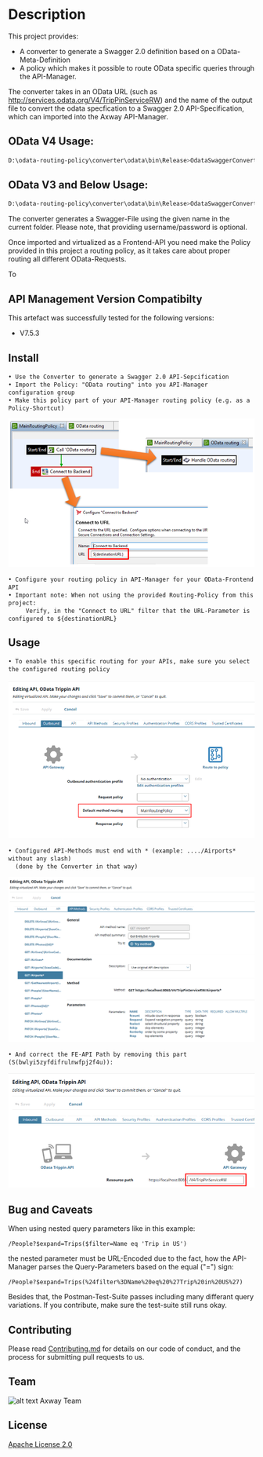# Description
This project provides:
- A converter to generate a Swagger 2.0 definition based on a OData-Meta-Definition
- A policy which makes it possible to route OData specific queries through the API-Manager. 

The converter takes in an OData URL (such as http://services.odata.org/V4/TripPinServiceRW) and the name of the output file to convert the odata specfication to a Swagger 2.0 API-Specification, which can imported into the Axway API-Manager.
## OData V4 Usage:
```bash
D:\odata-routing-policy\converter\odata\bin\Release>OdataSwaggerConverter.exe http://services.odata.org/V4/TripPinServiceRW name_of_swagger_file.json [http-basic-username] [http-basic-password]

```

## OData V3 and Below Usage:
```bash
D:\odata-routing-policy\converter\odata\bin\Release>OdataSwaggerConverter.exe http://services.odata.org/V3/Northwind/Northwind.svc/$metadata name_of_swagger_file.json [http-basic-username] [http-basic-password]

```

The converter generates a Swagger-File using the given name in the current folder.
Please note, that providing username/password is optional.


Once imported and virtualized as a Frontend-API you need make the Policy provided in this project a routing policy, as it takes care about proper routing all different OData-Requests.

To 

## API Management Version Compatibilty
This artefact was successfully tested for the following versions:
- V7.5.3


## Install

```
• Use the Converter to generate a Swagger 2.0 API-Sepcification
• Import the Policy: "OData routing" into you API-Manager configuration group
• Make this policy part of your API-Manager routing policy (e.g. as a Policy-Shortcut)
```
![Routing Policy](https://github.com/Axway-API-Management-Plus/odata-routing-policy/blob/master/images/OData-Policy-Linked-to-Routing.png)
```
• Configure your routing policy in API-Manager for your OData-Frontend API
• Important note: When not using the provided Routing-Policy from this project: 
     Verify, in the "Connect to URL" filter that the URL-Parameter is configured to ${destinationURL}
```

## Usage

```
• To enable this specific routing for your APIs, make sure you select the configured routing policy
```
![API-Manager Routing Policy](https://github.com/Axway-API-Management-Plus/odata-routing-policy/blob/master/images/api-routing-policy-incl-odata.png)
```
• Configured API-Methods must end with * (example: ..../Airports* without any slash)
  (done by the Converter in that way)
 ```
![API-Manager OData API](https://github.com/Axway-API-Management-Plus/odata-routing-policy/blob/master/images/odata-api-in-apimgr.png)
```
• And correct the FE-API Path by removing this part (S(bwlyi5zyfdifrulnwfpj2f4u)): 
```
![API-Manager OData FE_API](https://github.com/Axway-API-Management-Plus/odata-routing-policy/blob/master/images/odata-api-in-apimgr-fe-api.png)

## Bug and Caveats

When using nested query parameters like in this example:
```
/People?$expand=Trips($filter=Name eq 'Trip in US')
```
the nested parameter must be URL-Encoded due to the fact, how the API-Manager 
parses the Query-Parameters based on the equal ("=") sign:
```
/People?$expand=Trips(%24filter%3DName%20eq%20%27Trip%20in%20US%27)
```
Besides that, the Postman-Test-Suite passes including many differant query variations. 
If you contribute, make sure the test-suite still runs okay.

## Contributing

Please read [Contributing.md](https://github.com/Axway-API-Management/Common/blob/master/Contributing.md) for details on our code of conduct, and the process for submitting pull requests to us.


## Team

![alt text][Axwaylogo] Axway Team

[Axwaylogo]: https://github.com/Axway-API-Management/Common/blob/master/img/AxwayLogoSmall.png  "Axway logo"


## License
[Apache License 2.0](/LICENSE)
